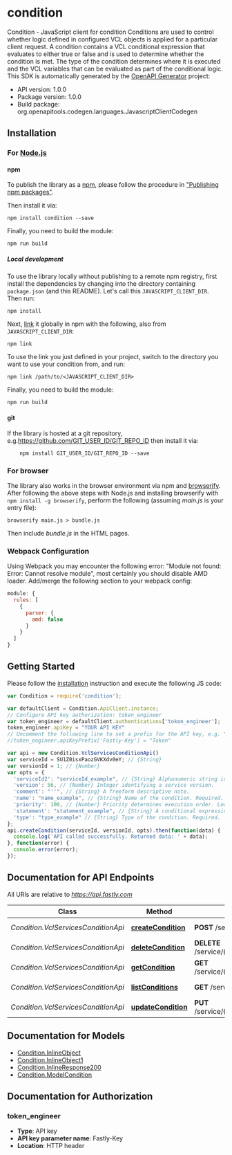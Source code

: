 # condition

Condition - JavaScript client for condition
Conditions are used to control whether logic defined in configured VCL objects is applied for a particular client request. A condition contains a VCL conditional expression that evaluates to either true or false and is used to determine whether the condition is met. The type of the condition determines where it is executed and the VCL variables that can be evaluated as part of the conditional logic.
This SDK is automatically generated by the [OpenAPI Generator](https://openapi-generator.tech) project:

- API version: 1.0.0
- Package version: 1.0.0
- Build package: org.openapitools.codegen.languages.JavascriptClientCodegen

## Installation

### For [Node.js](https://nodejs.org/)

#### npm

To publish the library as a [npm](https://www.npmjs.com/), please follow the procedure in ["Publishing npm packages"](https://docs.npmjs.com/getting-started/publishing-npm-packages).

Then install it via:

```shell
npm install condition --save
```

Finally, you need to build the module:

```shell
npm run build
```

##### Local development

To use the library locally without publishing to a remote npm registry, first install the dependencies by changing into the directory containing `package.json` (and this README). Let's call this `JAVASCRIPT_CLIENT_DIR`. Then run:

```shell
npm install
```

Next, [link](https://docs.npmjs.com/cli/link) it globally in npm with the following, also from `JAVASCRIPT_CLIENT_DIR`:

```shell
npm link
```

To use the link you just defined in your project, switch to the directory you want to use your condition from, and run:

```shell
npm link /path/to/<JAVASCRIPT_CLIENT_DIR>
```

Finally, you need to build the module:

```shell
npm run build
```

#### git

If the library is hosted at a git repository, e.g.https://github.com/GIT_USER_ID/GIT_REPO_ID
then install it via:

```shell
    npm install GIT_USER_ID/GIT_REPO_ID --save
```

### For browser

The library also works in the browser environment via npm and [browserify](http://browserify.org/). After following
the above steps with Node.js and installing browserify with `npm install -g browserify`,
perform the following (assuming *main.js* is your entry file):

```shell
browserify main.js > bundle.js
```

Then include *bundle.js* in the HTML pages.

### Webpack Configuration

Using Webpack you may encounter the following error: "Module not found: Error:
Cannot resolve module", most certainly you should disable AMD loader. Add/merge
the following section to your webpack config:

```javascript
module: {
  rules: [
    {
      parser: {
        amd: false
      }
    }
  ]
}
```

## Getting Started

Please follow the [installation](#installation) instruction and execute the following JS code:

```javascript
var Condition = require('condition');

var defaultClient = Condition.ApiClient.instance;
// Configure API key authorization: token_engineer
var token_engineer = defaultClient.authentications['token_engineer'];
token_engineer.apiKey = "YOUR API KEY"
// Uncomment the following line to set a prefix for the API key, e.g. "Token" (defaults to null)
//token_engineer.apiKeyPrefix['Fastly-Key'] = "Token"

var api = new Condition.VclServicesConditionApi()
var serviceId = SU1Z0isxPaozGVKXdv0eY; // {String} 
var versionId = 1; // {Number} 
var opts = {
  'serviceId2': "serviceId_example", // {String} Alphanumeric string identifying the service.
  'version': 56, // {Number} Integer identifying a service version.
  'comment': "''", // {String} A freeform descriptive note.
  'name': "name_example", // {String} Name of the condition. Required.
  'priority': 100, // {Number} Priority determines execution order. Lower numbers execute first.
  'statement': "statement_example", // {String} A conditional expression in VCL used to determine if the condition is met.
  'type': "type_example" // {String} Type of the condition. Required.
};
api.createCondition(serviceId, versionId, opts).then(function(data) {
  console.log('API called successfully. Returned data: ' + data);
}, function(error) {
  console.error(error);
});


```

## Documentation for API Endpoints

All URIs are relative to *https://api.fastly.com*

Class | Method | HTTP request | Description
------------ | ------------- | ------------- | -------------
*Condition.VclServicesConditionApi* | [**createCondition**](docs/VclServicesConditionApi.md#createCondition) | **POST** /service/{service_id}/version/{version_id}/condition | Create a condition
*Condition.VclServicesConditionApi* | [**deleteCondition**](docs/VclServicesConditionApi.md#deleteCondition) | **DELETE** /service/{service_id}/version/{version_id}/condition/{condition_name} | Delete a condition
*Condition.VclServicesConditionApi* | [**getCondition**](docs/VclServicesConditionApi.md#getCondition) | **GET** /service/{service_id}/version/{version_id}/condition/{condition_name} | Describe a condition
*Condition.VclServicesConditionApi* | [**listConditions**](docs/VclServicesConditionApi.md#listConditions) | **GET** /service/{service_id}/version/{version_id}/condition | List conditions
*Condition.VclServicesConditionApi* | [**updateCondition**](docs/VclServicesConditionApi.md#updateCondition) | **PUT** /service/{service_id}/version/{version_id}/condition/{condition_name} | Update a condition


## Documentation for Models

 - [Condition.InlineObject](docs/InlineObject.md)
 - [Condition.InlineObject1](docs/InlineObject1.md)
 - [Condition.InlineResponse200](docs/InlineResponse200.md)
 - [Condition.ModelCondition](docs/ModelCondition.md)


## Documentation for Authorization



### token_engineer


- **Type**: API key
- **API key parameter name**: Fastly-Key
- **Location**: HTTP header

